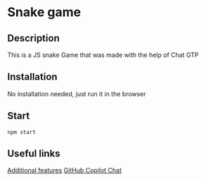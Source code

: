 # Snake game

## Description

This is a JS snake Game that was made with the help of Chat GTP

## Installation

No installation needed, just run it in the browser

## Start
```
npm start
```

## Useful links

[Additional features](https://chat.openai.com/share/68c4fafe-7477-460e-855c-65465ae4a53c)
[GitHub Copilot Chat](https://copilot.github.com/)
